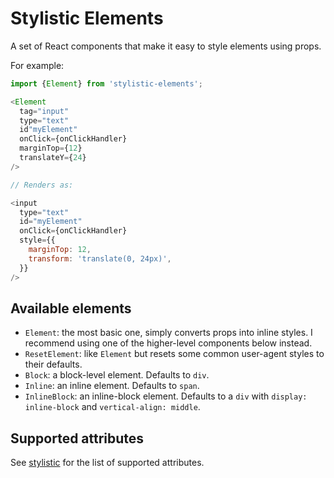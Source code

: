 # Stylistic Elements

A set of React components that make it easy to style elements using props.

For example:

```js
import {Element} from 'stylistic-elements';

<Element
  tag="input"
  type="text"
  id"myElement"
  onClick={onClickHandler}
  marginTop={12}
  translateY={24}
/>

// Renders as:

<input
  type="text"
  id="myElement"
  onClick={onClickHandler}
  style={{
    marginTop: 12,
    transform: 'translate(0, 24px)',
  }}
/>
```

## Available elements

- `Element`: the most basic one, simply converts props into inline styles. I recommend using one of the higher-level components below instead.
- `ResetElement`: like `Element` but resets some common user-agent styles to their defaults.
- `Block`: a block-level element. Defaults to `div`.
- `Inline`: an inline element. Defaults to `span`.
- `InlineBlock`: an inline-block element. Defaults to a `div` with `display: inline-block` and `vertical-align: middle`.

## Supported attributes

See [stylistic](https://github.com/steadicat/stylistic) for the list of supported attributes.


